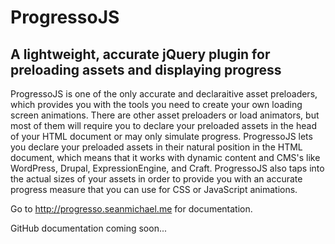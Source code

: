 # ProgressoJS

A lightweight, accurate jQuery plugin for preloading assets and displaying progress
---

ProgressoJS is one of the only accurate and declaraitive asset preloaders, which provides you with the tools you need to create your own loading screen animations. There are other asset preloaders or load animators, but most of them will require you to declare your preloaded assets in the head of your HTML document or may only simulate progress. ProgressoJS lets you declare your preloaded assets in their natural position in the HTML document, which means that it works with dynamic content and CMS's like WordPress, Drupal, ExpressionEngine, and Craft. ProgressoJS also taps into the actual sizes of your assets in order to provide you with an accurate progress measure that you can use for CSS or JavaScript animations.

Go to http://progresso.seanmichael.me for documentation.

GitHub documentation coming soon...